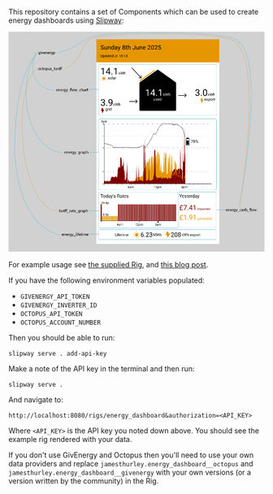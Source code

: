 This repository contains a set of Components which can be used to create energy dashboards using [Slipway](https://slipway.co/):

![Annotated Dashboard](eink-energy-dashboard-annotated.png)

For example usage see [the supplied Rig](rigs/energy_dashboard.json), and [this blog post](https://slipway.co/blog/eink-energy-dashboard).

If you have the following environment variables populated:

- `GIVENERGY_API_TOKEN`
- `GIVENERGY_INVERTER_ID`
- `OCTOPUS_API_TOKEN`
- `OCTOPUS_ACCOUNT_NUMBER`

Then you should be able to run:
```
slipway serve . add-api-key
```

Make a note of the API key in the terminal and then run:
```
slipway serve .
```

And navigate to:

```
http://localhost:8080/rigs/energy_dashboard&authorization=<API_KEY>
```

Where `<API_KEY>` is the API key you noted down above.
You should see the example rig rendered with your data.

If you don't use GivEnergy and Octopus then you'll need to use your own data providers
and replace `jamesthurley.energy_dashboard__octopus` and `jamesthurley.energy_dashboard__givenergy`
with your own versions (or a version written by the community) in the Rig.
